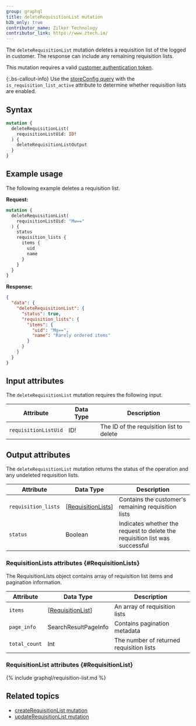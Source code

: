 ```yaml
---
group: graphql
title: deleteRequisitionList mutation
b2b_only: true
contributor_name: Zilker Technology
contributor_link: https://www.ztech.io/
---
```


The `deleteRequisitionList` mutation deletes a requisition list of the logged in customer. The response can include any remaining requisition lists.

This mutation requires a valid [customer authentication token]({{page.baseurl}}/graphql/mutations/generate-customer-token.html).

{:.bs-callout-info}
Use the [storeConfig query]({{page.baseurl}}/graphql/queries/store-config.html) with the `is_requisition_list_active` attribute to determine whether requisition lists are enabled.

## Syntax

```graphql
mutation {
  deleteRequisitionList(
    requisitionListUid: ID!
  ) {
    deleteRequisitionListOutput
  }
}
```

## Example usage

The following example deletes a requisition list.

**Request:**

```graphql
mutation {
  deleteRequisitionList(
    requisitionListUid: "Mw=="
  ) {
    status
    requisition_lists {
      items {
        uid
        name
      }
    }
  }
}
```

**Response:**

```json
{
  "data": {
    "deleteRequisitionList": {
      "status": true,
      "requisition_lists": {
        "items": {
          "uid": "Mg==",
          "name": "Rarely ordered items"
        }
      }
    }
  }
}
```

## Input attributes

The `deleteRequisitionList` mutation requires the following input.

Attribute |  Data Type | Description
--- | --- | ---
`requisitionListUid` | ID! | The ID of the requisition list to delete

## Output attributes

The `deleteRequisitionList` mutation returns the status of the operation and any undeleted requisition lists.

Attribute |  Data Type | Description
--- | --- | ---
`requisition_lists` | [[RequisitionLists](#RequisitionLists)] | Contains the customer's remaining requisition lists
`status` | Boolean | Indicates whether the request to delete the requisition list was successful

### RequisitionLists attributes {#RequisitionLists}

The RequisitionLists object contains array of requisition list items and pagination information.

Attribute |  Data Type | Description
--- | --- | ---
`items` | [[RequisitionList](#RequisitionList)] | An array of requisition lists
`page_info` | SearchResultPageInfo | Contains pagination metadata
`total_count` | Int | The number of returned requisition lists

### RequisitionList attributes {#RequisitionList}

{% include graphql/requisition-list.md %}

## Related topics

*  [createRequisitionList mutation]({{page.baseurl}}/graphql/mutations/create-requisition-list.html)
*  [updateRequisitionList mutation]({{page.baseurl}}/graphql/mutations/update-requisition-list.html)
